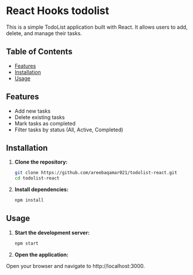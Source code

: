 # React Hooks todolist

This is a simple TodoList application built with React. It allows users to add, delete, and manage their tasks.

## Table of Contents

- [Features](#features)
- [Installation](#installation)
- [Usage](#usage)

## Features

- Add new tasks
- Delete existing tasks
- Mark tasks as completed
- Filter tasks by status (All, Active, Completed)

## Installation

1. **Clone the repository:**
   
   ```bash
   git clone https://github.com/areebaqamar021/todolist-react.git
   cd todolist-react

3. **Install dependencies:**
   
   ```bash
   npm install

## Usage

1. **Start the development server:**
   
   ```bash
   npm start

3. **Open the application:**
   
Open your browser and navigate to http://localhost:3000.




